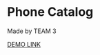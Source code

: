 # Phone Catalog

Made by TEAM 3

[DEMO LINK](https://fs-aug24-team3.github.io/group_project_catalog/)
